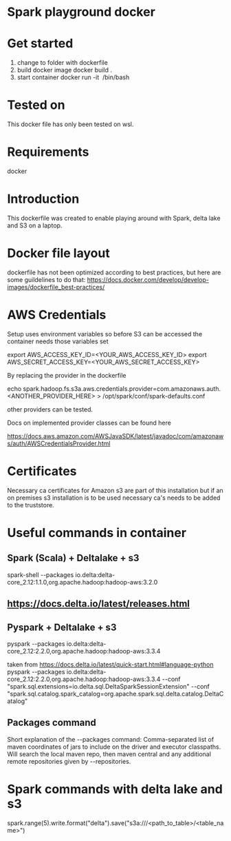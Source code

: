 # Spark playground docker


# Get started
 1. change to folder with dockerfile
 2. build docker image
 docker build .
 3. start container
 docker run -it <image> /bin/bash





# Tested on
This docker file has only been tested on wsl.

# Requirements
docker

# Introduction
This dockerfile was created to enable playing around with Spark, delta lake and S3 on a laptop. 


# Docker file layout
dockerfile has not been optimized according to best practices, but here are some guildelines to do that:
https://docs.docker.com/develop/develop-images/dockerfile_best-practices/


# AWS Credentials
Setup uses environment variables so before S3 can be accessed the container needs those variables set

export AWS_ACCESS_KEY_ID=<YOUR_AWS_ACCESS_KEY_ID>
export AWS_SECRET_ACCESS_KEY=<YOUR_AWS_SECRET_ACCESS_KEY>

By replacing the provider in the dockerfile

echo spark.hadoop.fs.s3a.aws.credentials.provider=com.amazonaws.auth.<ANOTHER_PROVIDER_HERE> > /opt/spark/conf/spark-defaults.conf

other providers can be tested.

Docs on implemented provider classes can be found here

https://docs.aws.amazon.com/AWSJavaSDK/latest/javadoc/com/amazonaws/auth/AWSCredentialsProvider.html



# Certificates
Necessary ca certificates for Amazon s3 are part of this installation but if an on premises s3 installation is to be used necessary ca's needs to be added to 
the truststore.

# Useful commands in container

## Spark (Scala) + Deltalake + s3
spark-shell --packages io.delta:delta-core_2.12:1.1.0,org.apache.hadoop:hadoop-aws:3.2.0

## https://docs.delta.io/latest/releases.html

## Pyspark + Deltalake + s3  
pyspark --packages io.delta:delta-core_2.12:2.2.0,org.apache.hadoop:hadoop-aws:3.3.4

taken from https://docs.delta.io/latest/quick-start.html#language-python
pyspark --packages io.delta:delta-core_2.12:2.2.0,org.apache.hadoop:hadoop-aws:3.3.4 --conf "spark.sql.extensions=io.delta.sql.DeltaSparkSessionExtension" --conf "spark.sql.catalog.spark_catalog=org.apache.spark.sql.delta.catalog.DeltaCatalog"

## Packages command
Short explanation of the --packages command:
Comma-separated list of maven coordinates of jars to include on the driver and executor classpaths. Will search the local maven repo, then maven central and any additional remote repositories given by --repositories.

# Spark commands with delta lake and s3
spark.range(5).write.format("delta").save("s3a://<container>/<path_to_table>/<table_name>")


